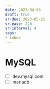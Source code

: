 ```yaml
---
date: 2023-04-03
draft: true
sr-due: 2023-05-21
sr-ease: 270
sr-interval: 4
tags:
- inbox
---
```


# MySQL

- [ ] dev.mysql.com
- [ ] mariadb